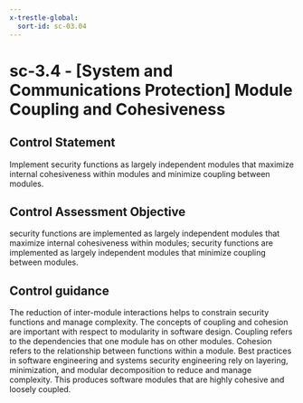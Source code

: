 ```yaml
---
x-trestle-global:
  sort-id: sc-03.04
---
```


# sc-3.4 - \[System and Communications Protection\] Module Coupling and Cohesiveness

## Control Statement

Implement security functions as largely independent modules that maximize internal cohesiveness within modules and minimize coupling between modules.

## Control Assessment Objective

security functions are implemented as largely independent modules that maximize internal cohesiveness within modules;
security functions are implemented as largely independent modules that minimize coupling between modules.

## Control guidance

The reduction of inter-module interactions helps to constrain security functions and manage complexity. The concepts of coupling and cohesion are important with respect to modularity in software design. Coupling refers to the dependencies that one module has on other modules. Cohesion refers to the relationship between functions within a module. Best practices in software engineering and systems security engineering rely on layering, minimization, and modular decomposition to reduce and manage complexity. This produces software modules that are highly cohesive and loosely coupled.
